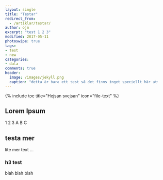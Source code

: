 ```yaml
---
layout: single
title: "Testar"
redirect_from:
  - /artiklar/testar/
author: ojn
excerpt: "test 1 2 3"
modified: 2017-05-11
photoswipe: true
tags:
- test
- new
categories:
- data
comments: true
header:
  image: /images/jekyll.png
  caption: "detta är bara ett test så det finns inget speciellt här att läsa"
---
```

{% include toc title="Hejsan svejsan" icon="file-text" %}


## Lorem Ipsum

1 2 3 A B C

## testa mer

lite mer text ...

### h3 test

blah blah blah
